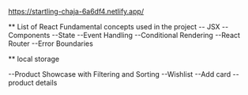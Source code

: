 https://startling-chaja-6a6df4.netlify.app/

** List of React Fundamental concepts used in the project
-- JSX
-- Components
--State
--Event Handling
--Conditional Rendering
--React Router
--Error Boundaries

** local storage


--Product Showcase with Filtering and Sorting
--Wishlist
--Add card
-- product details
